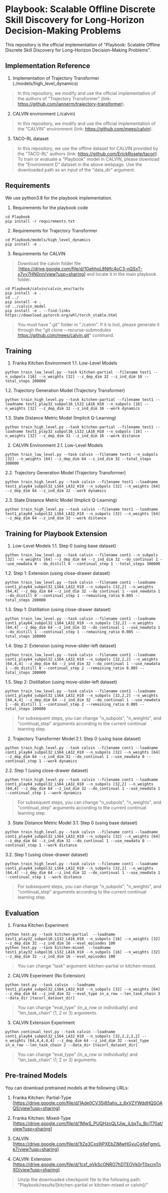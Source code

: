 # Playbook: Scalable Offline Discrete Skill Discovery for Long-Horizon Decision-Making Problems

This repository is the official implementation of "Playbook: Scalable Offline Discrete Skill Discovery for Long-Horizon Decision-Making Problems". 

## Implementation Reference

1. Implementation of Trajectory Transformer (./models/high_level_dynamics)
> In this repository, we modify and use the official implementation of the authors of "Trajectory Transformer" (link: https://github.com/jannerm/trajectory-transformer).

2. CALVIN environment (./calvin)
> In this repository, we modify and use the official implementation of the "CALVIN" environment (link: https://github.com/mees/calvin).

3. TACO-RL dataset
> In this repository, we use the offline dataset for CALVIN provided by the "TACO-RL" authors (link: https://github.com/ErickRosete/tacorl).
> To train or evaluate a "Playbook" model in CALVIN, please download the "Environment D" dataset in the above webpage.
> Use the downloaded path as an input of the "data_dir" argument.


## Requirements

We use python3.8 for the playbook implementation.

1. Requirements for the playbook code
```
cd Playbook
pip install -r requirements.txt
```

2. Requirements for Trajectory Transformer
```
cd Playbook/models/high_level_dynamics
pip install -e .
```

3. Requirements for CALVIN
> Download the calvin folder file [https://drive.google.com/file/d/1GehhoL8Ntfc4oC3-nQSxT-x7vv7HN0nn/view?usp=sharing] and locate it in the main playbook folder.
```
cd Playbook/calvin/calvin_env/tacto
pip install -e .
cd ../
pip install -e .
cd ../calvin_model
pip install -e . --find-links https://download.pytorch.org/whl/torch_stable.html
```
> You must have ".git" folder in "./calvin". If it is lost, please generate it through the "git clone --recurse-submodules https://github.com/mees/calvin.git" command.

## Training

1. Franka Kitchen Environment
1.1. Low-Level Models
```
python train_low_level.py --task kitchen-partial --filename test1 --n_subpols [16] --n_weights [32] --z_dep_dim 32 --z_ind_dim 16 --total_steps 200000

```
1.2. Trajectory Generation Model (Trajectory Transformer)
```
python train_high_level.py --task kitchen-partial --filename test1 --loadname test1_play32_subpol16_LS32_LA16_H10 --n_subpols [16] --n_weights [32] --z_dep_dim 32 --z_ind_dim 16 --work dynamics
```
1.3. State Distance Metric Model (Implicit Q-Learning)
```
python train_high_level.py --task kitchen-partial --filename test1 --loadname test1_play32_subpol16_LS32_LA16_H10 --n_subpols [16] --n_weights [32] --z_dep_dim 32 --z_ind_dim 16 --work distance
```

2. CALVIN Environment
2.1. Low-Level Models
```
python train_low_level.py --task calvin --filename test1 --n_subpols [32] --n_weights [64] --z_dep_dim 64 --z_ind_dim 32 --total_steps 300000
```
2.2. Trajectory Generation Model (Trajectory Transformer)
```
python train_high_level.py --task calvin --filename test1 --loadname test1_play64_subpol32_LS64_LA32_H10 --n_subpols [32] --n_weights [64] --z_dep_dim 64 --z_ind_dim 32 --work dynamics
```
2.3. State Distance Metric Model (Implicit Q-Learning)
```
python train_high_level.py --task calvin --filename test1 --loadname test1_play64_subpol32_LS64_LA32_H10 --n_subpols [32] --n_weights [64] --z_dep_dim 64 --z_ind_dim 32 --work distance
```

## Training for Playbook Extension

1. Low-Level Models
1.1. Step 0 (using base dataset)
```
python train_low_level.py --task calvin --filename cont1 --n_subpols [32] --n_weights [64] --z_dep_dim 64 --z_ind_dim 32 --do_continual 1 --use_newdata 0 --do_distill 0 --continual_step 1 --total_steps 300000
```
1.2. Step 1: Extension (using close-drawer dataset)
```
python train_low_level.py --task calvin --filename cont1 --loadname cont1_play64_subpol32_LS64_LA32_H10 --n_subpols [32,2] --n_weights [64,4] --z_dep_dim 64 --z_ind_dim 32 --do_continual 1 --use_newdata 1 --do_distill 0 --continual_step 1 --remaining_ratio 0.005 --total_steps 200000
```
1.3. Step 1: Distillation (using close-drawer dataset)
```
python train_low_level.py --task calvin --filename cont1 --loadname cont1_play64_subpol32_LS64_LA32_H10 --n_subpols [32,2] --n_weights [64,4] --z_dep_dim 64 --z_ind_dim 32 --do_continual 1 --use_newdata 1 --do_distill 1 --continual_step 1 --remaining_ratio 0.005 --total_steps 100000
```
1.4. Step 2: Extension (using move-slider-left dataset)
```
python train_low_level.py --task calvin --filename cont1 --loadname cont1_play64_subpol32_LS64_LA32_H10 --n_subpols [32,2,2] --n_weights [64,4,4] --z_dep_dim 64 --z_ind_dim 32 --do_continual 1 --use_newdata 1 --do_distill 0 --continual_step 2 --remaining_ratio 0.005 --total_steps 200000
```
1.5. Step 2: Distillation (using move-slider-left dataset)
```
python train_low_level.py --task calvin --filename cont1 --loadname cont1_play64_subpol32_LS64_LA32_H10 --n_subpols [32,2,2] --n_weights [64,4,4] --z_dep_dim 64 --z_ind_dim 32 --do_continual 1 --use_newdata 1 --do_distill 1 --continual_step 2 --remaining_ratio 0.005 --total_steps 100000
```
> For subsequent steps, you can change "n_subpols", "n_weights", and "continual_step" arguments according to the current continual learning step.


2. Trajectory Transformer Model
2.1. Step 0 (using base dataset)
```
python train_high_level.py --task calvin --filename cont1 --loadname cont1_play64_subpol32_LS64_LA32_H10 --n_subpols [32] --n_weights [64] --z_dep_dim 64 --z_ind_dim 32 --do_continual 1 --use_newdata 0 --continual_step 1 --work dynamics
```
2.2. Step 1 (using close-drawer dataset)
```
python train_high_level.py --task calvin --filename cont1 --loadname cont1_play64_subpol32_LS64_LA32_H10 --n_subpols [32,2] --n_weights [64,4] --z_dep_dim 64 --z_ind_dim 32 --do_continual 1 --use_newdata 1 --continual_step 1 --work dynamics
```
> For subsequent steps, you can change "n_subpols", "n_weights", and "continual_step" arguments according to the current continual learning step.


3. State Distance Metric Model
3.1. Step 0 (using base dataset)
```
python train_high_level.py --task calvin --filename cont1 --loadname cont1_play64_subpol32_LS64_LA32_H10 --n_subpols [32] --n_weights [64] --z_dep_dim 64 --z_ind_dim 32 --do_continual 1 --use_newdata 0 --continual_step 1 --work distance
```
3.2. Step 1 (using close-drawer dataset)
```
python train_high_level.py --task calvin --filename cont1 --loadname cont1_play64_subpol32_LS64_LA32_H10 --n_subpols [32,2] --n_weights [64,4] --z_dep_dim 64 --z_ind_dim 32 --do_continual 1 --use_newdata 1 --continual_step 1 --work distance
```
> For subsequent steps, you can change "n_subpols", "n_weights", and "continual_step" arguments according to the current continual learning step.


## Evaluation

1. Franka Kitchen Experiment
```
python test.py --task kitchen-partial  --loadname test1_play32_subpol16_LS32_LA16_H10 --n_subpols [16] --n_weights [32] --z_dep_dim 32 --z_ind_dim 16 --eval_episodes 100
python test.py --task kitchen-mixed  --loadname test1_play32_subpol16_LS32_LA16_H10 --n_subpols [16] --n_weights [32] --z_dep_dim 32 --z_ind_dim 16 --eval_episodes 100
```
> You can change "task" argument: kitchen-partial or kitchen-mixed.

2. CALVIN Experiment (No Extension)
```
python test.py --task calvin  --loadname test1_play64_subpol32_LS64_LA32_H10 --n_subpols [32] --n_weights [64] --z_dep_dim 64 --z_ind_dim 32 --eval_type in_a_row --len_task_chain 3 --data_dir [tacorl_dataset_dir]
```
> You can change "eval_type" (in_a_row or individually) and "len_task_chain" (1, 2 or 3) arguments.

3. CALVIN Extension Experiment
```
python continual_test.py --task calvin --loadname cont1_play64_subpol32_LS64_LA32_H10 --n_subpols [32,2,2,2,2] --n_weights [64,4,4,4,4] --z_dep_dim 64 --z_ind_dim 32 --eval_type in_a_row --len_task_chain 2 --data_dir [tacorl_dataset_dir]
```
> You can change "eval_type" (in_a_row or individually) and "len_task_chain" (1, 2 or 3) arguments.


## Pre-trained Models

You can download pretrained models at the following URLs:

1. Franka Kitchen: Partial-Type [https://drive.google.com/file/d/1Ade0CV35i85ahs_z_6xVZYWddHQSOAQS/view?usp=sharing]

2. Franka Kitchen: Mixed-Type [https://drive.google.com/file/d/1MwS_PUQHzoQLfJiw_jLbxTu_BcjT70at/view?usp=sharing]

3. CALVIN [https://drive.google.com/file/d/1tZe3Cxs9jPXEbZiMwHGyuCgXeFgmrLe7/view?usp=sharing]

4. CALVIN: Extension [https://drive.google.com/file/d/1csf_pVkScONRO7hDTEOVk0rT0xcmTnXO/view?usp=sharing]

> Unzip the downloaded checkpoint file to the following path: "Playbook/results/[kitchen-partial or kitchen-mixed or calvin]/"

